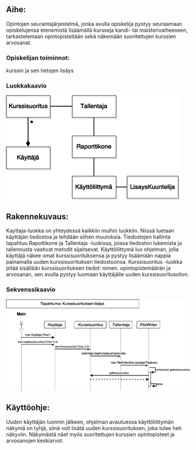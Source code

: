 ## Aihe: 
Opintojen seurantajärjestelmä, jonka avulla opiskelija pystyy seuraamaan opiskelujensa etenemistä lisäämällä kursseja kandi- tai maisterivaiheeseen, tarkastelemaan opintopisteitään sekä näkemään suoritettujen kurssien arvosanat.

### Opiskelijan toiminnot: 
kurssin ja sen tietojen lisäys

### Luokkakaavio
![Alt text](https://github.com/enyrhine/Opintonaattori/blob/master/dokumentaatio/Java_luokkakaavio2.png "Luokkakaavio")

## Rakennekuvaus:
Kayttaja-luokka on yhteydessä kaikkiin muihin luokkiin. Niissä luetaan käyttäjän tiedostoa ja tehdään siihen muutoksia.
Tiedostojen hallinta tapahtuu Rapottikone ja Tallentaja -luokissa, joissa tiedoston lukemista ja tallennusta vaativat metodit sijaitsevat. Käyttöliittymä luo ohjelman, jolla käyttäjä näkee omat kurssisuorituksensa ja pystyy lisäämään nappia painamalla uuden kurssisuorituksen tiedostoonsa. Kurssisuoritus -luokka pitää sisällään kurssisuorituksen tiedot: nimen. opintopistemäärän ja arvosanan, sen avulla pystyy luomaan käyttäjälle uuden kurssisuoritusolion.

### Sekvenssikaavio
![Alt text](https://github.com/enyrhine/Opintonaattori/blob/master/dokumentaatio/Sekvenssi_java.png "Sekvenssikaavio")

## Käyttöohje:
Uuden käyttäjän luonnin jälkeen, ohjelman avautuessa käyttöliittymän näkymä on tyhjä, siinä voit lisätä uuden kurssisuorituksen, joka tulee heti näkyviin. Näkymästä näet myös suoritettujen kurssien opintopisteet ja arvosanojen keskiarvot.

